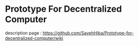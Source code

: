 # Prototype For Decentralized Computer
description page : https://github.com/SayehHiba/Prototype-for-decentralized-computer/wiki
